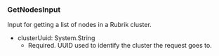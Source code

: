 ### GetNodesInput
Input for getting a list of nodes in a Rubrik cluster.

- clusterUuid: System.String
  - Required. UUID used to identify the cluster the request goes to.
